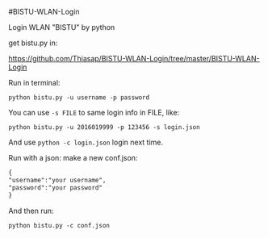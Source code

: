 #BISTU-WLAN-Login

Login WLAN "BISTU" by python

get bistu.py in:

https://github.com/Thiasap/BISTU-WLAN-Login/tree/master/BISTU-WLAN-Login

Run in terminal: 

` python bistu.py -u username -p password `

You can use ` -s FILE ` to same login info in FILE, like:

` python bistu.py -u 2016019999 -p 123456 -s login.json `

And use ` python -c login.json ` login next time. 

Run with a json:
make a new conf.json:

```xml
{
"username":"your username",
"password":"your password"
}
```

And then run: 

` python bistu.py -c conf.json `
